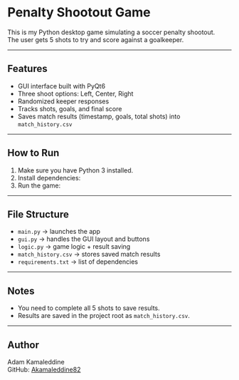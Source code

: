 # Penalty Shootout Game

This is my Python desktop game simulating a soccer penalty shootout.  
The user gets 5 shots to try and score against a goalkeeper.

---

## Features

- GUI interface built with PyQt6  
- Three shoot options: Left, Center, Right  
- Randomized keeper responses  
- Tracks shots, goals, and final score  
- Saves match results (timestamp, goals, total shots) into `match_history.csv`

---

## How to Run

1. Make sure you have Python 3 installed.
2. Install dependencies:
3. Run the game:


---

## File Structure

- `main.py` → launches the app  
- `gui.py` → handles the GUI layout and buttons  
- `logic.py` → game logic + result saving  
- `match_history.csv` → stores saved match results  
- `requirements.txt` → list of dependencies  

---

## Notes

- You need to complete all 5 shots to save results.
- Results are saved in the project root as `match_history.csv`.

---

## Author

Adam Kamaleddine  
GitHub: [Akamaleddine82](https://github.com/Akamaleddine82)

